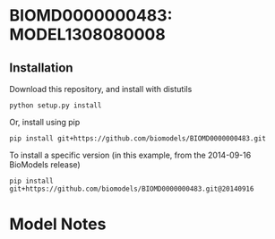 # BIOMD0000000483: MODEL1308080008

## Installation

Download this repository, and install with distutils

`python setup.py install`

Or, install using pip

`pip install git+https://github.com/biomodels/BIOMD0000000483.git`

To install a specific version (in this example, from the 2014-09-16 BioModels release)

`pip install git+https://github.com/biomodels/BIOMD0000000483.git@20140916`


# Model Notes



